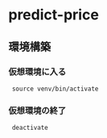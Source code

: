 # predict-price

## 環境構築
### 仮想環境に入る
```
 source venv/bin/activate
```
### 仮想環境の終了
```
 deactivate
```
